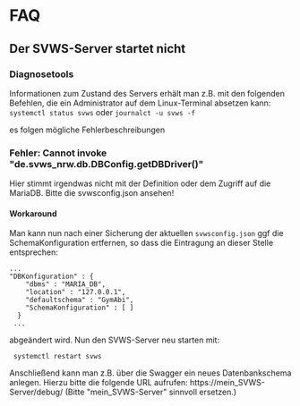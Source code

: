 # FAQ

## Der SVWS-Server startet nicht 

### Diagnosetools
Informationen zum Zustand des Servers erhält man z.B. mit den folgenden Befehlen, die ein Administrator auf dem Linux-Terminal absetzen kann: 
``` systemctl status svws```
oder 
```journalct -u svws -f```

es folgen mögliche Fehlerbeschreibungen

### Fehler: Cannot invoke "de.svws_nrw.db.DBConfig.getDBDriver()"

Hier stimmt irgendwas nicht mit der Definition oder dem Zugriff auf die MariaDB. Bitte die svwsconfig.json ansehen!

#### Workaround

Man kann nun nach einer Sicherung der aktuellen ```svwsconfig.json``` ggf die SchemaKonfiguration ertfernen, so dass die Eintragung an dieser Stelle entsprechen: 
```
...
"DBKonfiguration" : {
    "dbms" : "MARIA_DB",
    "location" : "127.0.0.1",
    "defaultschema" : "GymAbi",
    "SchemaKonfiguration" : [ ]
  }
 ... 
 ```
abgeändert wird.  Nun den SVWS-Server neu starten mit: 

``` systemctl restart svws```

Anschließend kann man z.B. über die Swagger ein neues Datenbankschema anlegen. Hierzu bitte die folgende URL aufrufen: 
https://mein_SVWS-Server/debug/ (Bitte "mein_SVWS-Server" sinnvoll ersetzen.) 